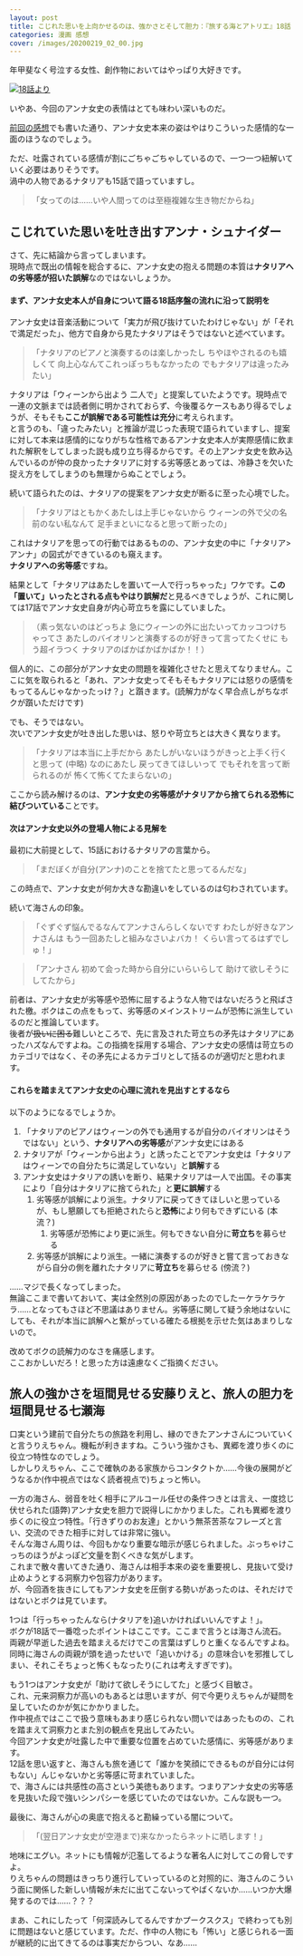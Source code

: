 ```yaml
---
layout: post
title: こじれた思いを上向かせるのは、強かさとそして胆力：『旅する海とアトリエ』18話
categories: 漫画 感想
cover: /images/20200219_02_00.jpg
---
```


年甲斐なく号泣する女性、創作物においてはやっぱり大好きです。

[![18話より](/images/20200219_02_01.jpg "18話")](https://twitter.com/mangatimekirara/status/1229769688785117184)

いやあ、今回のアンナ女史の表情はとても味わい深いものだ。

[前回の感想](https://fse.tw/POjOcSN5)でも書いた通り、アンナ女史本来の姿はやはりこういった感情的な一面のほうなのでしょう。

ただ、吐露されている感情が割にごちゃごちゃしているので、一つ一つ紐解いていく必要はありそうです。  
渦中の人物であるナタリアも15話で語っていますし。

> 「女ってのは……いや人間ってのは至極複雑な生き物だからね」

## こじれていた思いを吐き出すアンナ・シュナイダー

さて、先に結論から言ってしまいます。  
現時点で既出の情報を総合するに、アンナ女史の抱える問題の本質は**ナタリアへの劣等感が招いた誤解**なのではないしょうか。

#### まず、アンナ女史本人が自身について語る18話序盤の流れに沿って説明を

アンナ女史は音楽活動について「実力が飛び抜けていたわけじゃない」が「それで満足だった」、他方で自身から見たナタリアはそうではないと述べています。

> 「ナタリアのピアノと演奏するのは楽しかったし ちやほやされるのも嬉しくて 向上心なんてこれっぽっちもなかったの でもナタリアは違ったみたい」

ナタリアは「ウィーンから出よう 二人で」と提案していたようです。現時点で一連の文脈までは読者側に明かされておらず、今後覆るケースもあり得るでしょうが、そもそも**ここが誤解である可能性は充分**に考えられます。  
と言うのも、「違ったみたい」と推論が混じった表現で語られていますし、提案に対して本来は感情的になりがちな性格であるアンナ女史本人が実際感情に飲まれた解釈をしてしまった説も成り立ち得るからです。その上アンナ女史を飲み込んでいるのが仲の良かったナタリアに対する劣等感とあっては、冷静さを欠いた捉え方をしてしまうのも無理からぬことでしょう。  

続いて語られたのは、ナタリアの提案をアンナ女史が断るに至った心境でした。

> 「ナタリアはともかくあたしは上手じゃないから ウィーンの外で父の名前のない私なんて 足手まといになると思って断ったの」

これはナタリアを思っての行動ではあるものの、アンナ女史の中に「ナタリア>アンナ」の図式ができているのも窺えます。  
**ナタリアへの劣等感**ですね。

結果として「ナタリアはあたしを置いて一人で行っちゃった」ワケです。**この「置いて」いったとされる点もやはり誤解だ**と見るべきでしょうが、これに関しては17話でアンナ女史自身が内心苛立ちを露にしていました。

> （素っ気ないのはどっちよ 急にウィーンの外に出たいってカッコつけちゃってさ あたしのバイオリンと演奏するのが好きって言ってたくせに もう超イラつく ナタリアのばかばかばかばか！！）

個人的に、この部分がアンナ女史の問題を複雑化させたと思えてなりません。ここに気を取られると「あれ、アンナ女史ってそもそもナタリアには怒りの感情をもってるんじゃなかったっけ？」と躓きます。(読解力がなく早合点しがちなボクが躓いただけです)

でも、そうではない。  
次いでアンナ女史が吐き出した思いは、怒りや苛立ちとは大きく異なります。

> 「ナタリアは本当に上手だから あたしがいないほうがきっと上手く行くと思って (中略) なのにあたし 戻ってきてほしいって でもそれを言って断られるのが 怖くて怖くてたまらないの」

ここから読み解けるのは、**アンナ女史の劣等感がナタリアから捨てられる恐怖に結びついている**ことです。

#### 次はアンナ女史以外の登場人物による見解を

最初に大前提として、15話におけるナタリアの言葉から。

> 「まだぼくが自分(アンナ)のことを捨てたと思ってるんだな」

この時点で、アンナ女史が何か大きな勘違いをしているのは匂わされています。

続いて海さんの印象。

> 「ぐずぐず悩んでるなんてアンナさんらしくないです わたしが好きなアンナさんは もう一回あたしと組みなさいよバカ！ くらい言ってるはずでしゅ！」

> 「アンナさん 初めて会った時から自分にいらいらして 助けて欲しそうにしてたから」

前者は、アンナ女史が劣等感や恐怖に屈するような人物ではないだろうと飛ばされた檄。ボクはこの点をもって、劣等感のメインストリームが恐怖に派生しているのだと推論しています。  
後者が~~扱いに困る~~難しいところで、先に言及された苛立ちの矛先はナタリアにあったハズなんですよね。この指摘を採用する場合、アンナ女史の感情は苛立ちのカテゴリではなく、その矛先によるカテゴリとして括るのが適切だと思われます。

#### これらを踏まえてアンナ女史の心理に流れを見出すとするなら

以下のようになるでしょうか。

1. 「ナタリアのピアノはウィーンの外でも通用するが自分のバイオリンはそうではない」という、**ナタリアへの劣等感**がアンナ女史にはある  
1. ナタリアが「ウィーンから出よう」と誘ったことでアンナ女史は「ナタリアはウィーンでの自分たちに満足していない」と**誤解**する  
1. アンナ女史はナタリアの誘いを断り、結果ナタリアは一人で出国。その事実により「自分はナタリアに捨てられた」と**更に誤解**する  
    1. 劣等感が誤解により派生。ナタリアに戻ってきてほしいと思っているが、もし懇願しても拒絶されたらと**恐怖**により何もできずにいる (本流？)  
         1. 劣等感が恐怖により更に派生。何もできない自分に**苛立ち**を募らせる  
    1. 劣等感が誤解により派生。一緒に演奏するのが好きと嘗て言っておきながら自分の側を離れたナタリアに**苛立ち**を募らせる (傍流？)  

……マジで長くなってしまった。  
無論ここまで書いておいて、実は全然別の原因があったのでしたーケラケラケラ……となってもさほど不思議はありません。劣等感に関して疑う余地はないにしても、それが本当に誤解へと繋がっている確たる根拠を示せた気はあまりしないので。  

改めてボクの読解力のなさを痛感します。  
ここおかしいだろ！と思った方は遠慮なくご指摘ください。

## 旅人の強かさを垣間見せる安藤りえと、旅人の胆力を垣間見せる七瀬海

口実という建前で自分たちの旅路を利用し、縁のできたアンナさんについていくと言うりえちゃん。機転が利きますね。こういう強かさも、異郷を渡り歩くのに役立つ特性なのでしょう。  
しかしりえちゃん、ここで確執のある家族からコンタクトか……今後の展開がどうなるか(作中視点ではなく読者視点で)ちょっと怖い。

一方の海さん、弱音を吐く相手にアルコール任せの条件つきとは言え、一度捻じ伏せられた(語弊)アンナ女史を胆力で説得しにかかりました。これも異郷を渡り歩くのに役立つ特性。「行きずりのお友達」とかいう無茶苦茶なフレーズと言い、交流のできた相手に対しては非常に強い。  
そんな海さん周りは、今回もかなり重要な暗示が感じられました。ぶっちゃけこっちのほうがよっぽど文量を割くべきな気がします。  
これまで散々書いてきた通り、海さんは相手本来の姿を重要視し、見抜いて受け止めようとする洞察力や包容力があります。  
が、今回酒を抜きにしてもアンナ女史を圧倒する勢いがあったのは、それだけではないとボクは見ています。  

1つは「行っちゃったんなら(ナタリアを)追いかければいいんですよ！」。  
ボクが18話で一番唸ったポイントはここです。ここまで言うとは海さん流石。  
両親が早逝した過去を踏まえるだけでこの言葉はずしりと重くなるんですよね。  
同時に海さんの両親が頭を過ったせいで「追いかける」の意味合いを邪推してしまい、それこそちょっと怖くもなったり(これは考えすぎです)。

もう1つはアンナ女史が「助けて欲しそうにしてた」と感づく目敏さ。  
これ、元来洞察力が高いのもあるとは思いますが、何で今更りえちゃんが疑問を呈していたのかが気にかかりました。  
作中視点ではここで扱う意味もあまり感じられない問いではあったものの、これを踏まえて洞察力とまた別の観点を見出してみたい。  
今回アンナ女史が吐露した中で重要な位置を占めていた感情に、劣等感があります。  
12話を思い返すと、海さんも旅を通じて「誰かを笑顔にできるものが自分には何もない」んじゃないかと劣等感に苛まれていました。  
で、海さんには共感性の高さという美徳もあります。つまりアンナ女史の劣等感を見抜いた段で強いシンパシーを感じていたのではないか。こんな説も一つ。

最後に、海さんが心の奥底で抱えると勘繰っている闇について。

>「(翌日アンナ女史が空港まで)来なかったらネットに晒します！」

地味にエグい。ネットにも情報が氾濫してるような著名人に対してこの脅しですよ。  
りえちゃんの問題はきっちり進行していっているのと対照的に、海さんのこういう面に関係した新しい情報が未だに出てこないってやばくないか……いつか大爆発するのでは……？？？

まあ、これにしたって「何深読みしてるんですかプークスクス」で終わっても別に問題はないと感じています。ただ、作中の人物にも「怖い」と感じられる一面が継続的に出てきてるのは事実だからつい、なあ……
